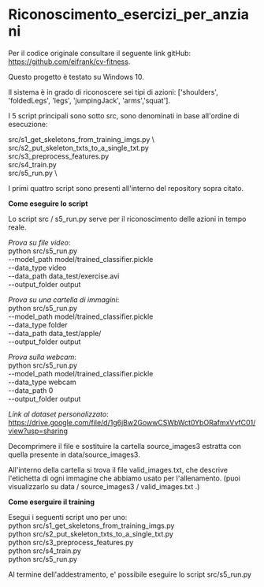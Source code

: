 # Riconoscimento_esercizi_per_anziani



Per il codice originale consultare il seguente link gitHub: https://github.com/eifrank/cv-fitness.

Questo progetto è testato su Windows 10.



Il sistema è in grado di riconoscere sei tipi di azioni: ['shoulders', 'foldedLegs', 'legs', 'jumpingJack', 'arms','squat'].




I 5 script principali sono sotto src, sono denominati in base all'ordine di esecuzione:

src/s1_get_skeletons_from_training_imgs.py \   
src/s2_put_skeleton_txts_to_a_single_txt.py  \
src/s3_preprocess_features.py \
src/s4_train.py \
src/s5_run.py \

I primi quattro script sono presenti all'interno del repository sopra citato.



**Come eseguire lo script**

Lo script src / s5_run.py serve per il riconoscimento delle azioni in tempo reale.

*Prova su file video*: \
python src/s5_run.py \
    --model_path model/trained_classifier.pickle \
    --data_type video \
    --data_path data_test/exercise.avi \
    --output_folder output
    
*Prova su una cartella di immagini*: \
python src/s5_run.py \
    --model_path model/trained_classifier.pickle \
    --data_type folder \
    --data_path data_test/apple/ \
    --output_folder output
    
*Prova sulla webcam*: \
python src/s5_run.py \
    --model_path model/trained_classifier.pickle \
    --data_type webcam \
    --data_path 0 \
    --output_folder output
    

*Link al dataset personalizzato*:  https://drive.google.com/file/d/1g6jBw2GowwCSWbWct0YbORafmxVvfC01/view?usp=sharing

Decomprimere il file e sostituire la cartella source_images3 estratta con quella presente in data/source_images3.

All'interno della cartella si trova il file valid_images.txt, che descrive l'etichetta di ogni immagine che abbiamo usato per l'allenamento. (puoi visualizzarlo su data / source_images3 / valid_images.txt .)



**Come eserguire il training**

Esegui i seguenti script uno per uno: \
python src/s1_get_skeletons_from_training_imgs.py \
python src/s2_put_skeleton_txts_to_a_single_txt.py \
python src/s3_preprocess_features.py \
python src/s4_train.py \
python src/s5_run.py 


Al termine dell'addestramento, e' possibile eseguire lo script src/s5_run.py

